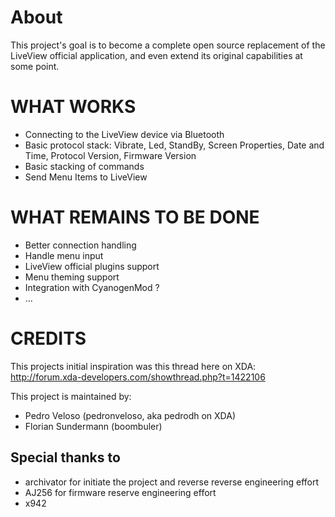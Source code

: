 # About #

This project's goal is to become a complete open source replacement of the LiveView official application, and even extend its original capabilities at some point.

# WHAT WORKS #

* Connecting to the LiveView device via Bluetooth
* Basic protocol stack: Vibrate, Led, StandBy, Screen Properties, Date and Time, Protocol Version, Firmware Version
* Basic stacking of commands
* Send Menu Items to LiveView

# WHAT REMAINS TO BE DONE #

* Better connection handling
* Handle menu input
* LiveView official plugins support
* Menu theming support
* Integration with CyanogenMod ?
* ...

# CREDITS #

This projects initial inspiration was this thread here on XDA: http://forum.xda-developers.com/showthread.php?t=1422106

This project is maintained by:

* Pedro Veloso (pedronveloso, aka pedrodh on XDA)
* Florian Sundermann (boombuler)

## Special thanks to ##

* archivator for initiate the project and reverse reverse engineering effort
* AJ256 for firmware reserve engineering effort
* x942
